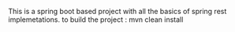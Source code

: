 This is a spring boot based project with all the basics of spring rest implemetations. 
to build the project : mvn clean install
